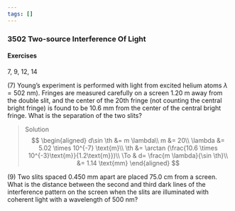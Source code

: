 ```yaml
---
tags: []
---
```


### 3502 Two-source Interference Of Light

#### Exercises
7, 9, 12, 14

(7) Young’s experiment is performed with light from excited helium atoms $\lambda = 502$ nm). Fringes are measured carefully on a screen $1.20$ m away from the double slit, and the center of the 20th fringe (not counting the central bright fringe) is found to be $10.6$ mm from the center of the central bright fringe. What is the separation of the two slits?
>Solution
$$
\begin{aligned}
d\sin \th &= m \lambda\\
m &= 20\\
\lambda &= 5.02 \times 10^{-7} \text{m}\\
\th &= \arctan (\frac{10.6 \times 10^{-3}\text{m}}{1.2\text{m}})\\
\To & d= \frac{m \lambda}{\sin \th}\\
&= 1.14 \text{mm}
\end{aligned}
$$

(9) Two slits spaced $0.450$ mm apart are placed $75.0$ cm from a screen. What is the distance between the second and third dark lines of the interference pattern on the screen when the slits are illuminated with coherent light with a wavelength of $500$ nm?
